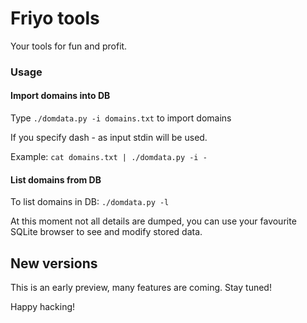 Friyo tools
===========

Your tools for fun and profit.



### Usage

#### Import domains into DB


Type `./domdata.py -i domains.txt` to import domains

If you specify dash - as input stdin will be used.

Example: `cat domains.txt | ./domdata.py -i -`


#### List domains from DB

To list domains in DB: `./domdata.py -l`

At this moment not all details are dumped, you can use your favourite SQLite browser to see and modify stored data.


New versions
------------

This is an early preview, many features are coming. Stay tuned!

Happy hacking!

